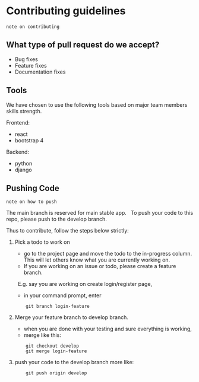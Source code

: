 # Contributing guidelines
	note on contributing

## What type of pull request do we accept?
- Bug fixes
- Feature fixes
- Documentation fixes

## Tools

We have chosen to use the following tools based on major team members skills strength.

Frontend:
- react
- bootstrap 4

Backend:
- python
- django


## Pushing Code
	note on how to push

The main branch is reserved for main stable app.
&nbsp;
To push your code to this repo, please push to the develop branch.

Thus to contribute, follow the steps below strictly:
1. Pick a todo to work on
    - go to the project page and move the todo to the in-progress column. This will let others know what you are currently working on.
    - If you are working on an issue or todo, please create a feature branch.
    
    &nbsp;
    E.g. say you are working on create login/register page,
    - in your command prompt, enter 
    &nbsp;
	```
		git branch login-feature 
	``` 

2. Merge your feature branch to develop branch.
	- when you are done with your testing and sure everything is working,
	- merge like this:
	&nbsp;
	```
		git checkout develop
		git merge login-feature
	```


3. push your code to the develop branch
more like:
	```
		git push origin develop
	```
